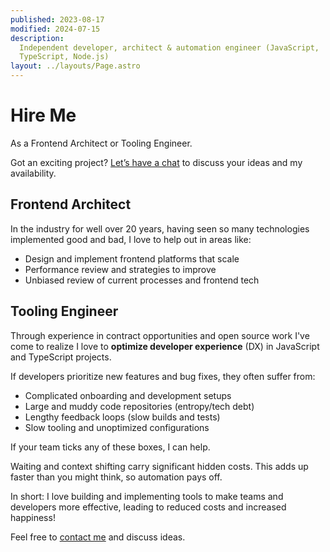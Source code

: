 ```yaml
---
published: 2023-08-17
modified: 2024-07-15
description:
  Independent developer, architect & automation engineer (JavaScript,
  TypeScript, Node.js)
layout: ../layouts/Page.astro
---
```


# Hire Me

As a Frontend Architect or Tooling Engineer.

Got an exciting project? [Let’s have a chat][1] to discuss your ideas and my
availability.

## Frontend Architect

In the industry for well over 20 years, having seen so many technologies
implemented good and bad, I love to help out in areas like:

- Design and implement frontend platforms that scale
- Performance review and strategies to improve
- Unbiased review of current processes and frontend tech

## Tooling Engineer

Through experience in contract opportunities and open source work I've come to
realize I love to **optimize developer experience** (DX) in JavaScript and
TypeScript projects.

If developers prioritize new features and bug fixes, they often suffer from:

- Complicated onboarding and development setups
- Large and muddy code repositories (entropy/tech debt)
- Lengthy feedback loops (slow builds and tests)
- Slow tooling and unoptimized configurations

If your team ticks any of these boxes, I can help.

Waiting and context shifting carry significant hidden costs. This adds up faster
than you might think, so automation pays off.

In short: I love building and implementing tools to make teams and developers
more effective, leading to reduced costs and increased happiness!

Feel free to [contact me][1] and discuss ideas.

[1]: /
